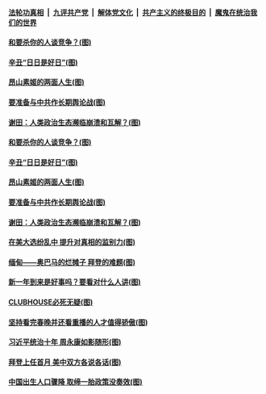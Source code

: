 ####  [法轮功真相](../../../../basic/blob/master/README.md?t=02141831) &nbsp;|&nbsp; [九评共产党](../../../../9ping.md/blob/master/README.md?t=02141831) &nbsp;|&nbsp; [解体党文化](../../../../jtdwh.md/blob/master/README.md?t=02141831)  &nbsp;|&nbsp; [共产主义的终极目的](../../../../gczydzjmd.md/blob/master/README.md?t=02141831) &nbsp;|&nbsp; [魔鬼在统治我们的世界](../../../../mgztzwmdsj.md/blob/master/README.md?t=02141831) 

#### [和要杀你的人谈竞争？(图)](../pages/p4/962463.md?t=02141831) 


#### [辛丑“日日是好日”(图)](../pages/p4/962389.md?t=02141831) 

#### [昂山素姬的两面人生(图)](../pages/p4/962436.md?t=02141831) 

#### [要准备与中共作长期舆论战(图)](../pages/p4/962387.md?t=02141831) 

#### [谢田：人类政治生态濒临崩溃和瓦解？(图)](../pages/p4/962395.md?t=02141831) 

#### [和要杀你的人谈竞争？(图)](../pages/p4/962463.md?t=02141831) 



#### [辛丑“日日是好日”(图)](../pages/p4/962389.md?t=02141831) 

#### [昂山素姬的两面人生(图)](../pages/p4/962436.md?t=02141831) 

#### [要准备与中共作长期舆论战(图)](../pages/p4/962387.md?t=02141831) 

#### [谢田：人类政治生态濒临崩溃和瓦解？(图)](../pages/p4/962395.md?t=02141831) 

#### [在美大选纷乱中 提升对真相的监别力(图)](../pages/p4/962406.md?t=02141831) 

#### [缅甸——奥巴马的烂摊子 拜登的难题(图)](../pages/p4/962153.md?t=02141831) 




#### [新一年到来是好事吗？要看对什么人讲(图)](../pages/p4/962384.md?t=02141831) 


#### [CLUBHOUSE必死无疑(图)](../pages/p4/962343.md?t=02141831) 

#### [坚持看完春晚并还看重播的人才值得骄傲(图)](../pages/p4/962341.md?t=02141831) 

#### [习近平统治十年 周永康如影随形(图)](../pages/p4/962342.md?t=02141831) 

#### [拜登上任首月 美中双方各说各话(图)](../pages/p4/962339.md?t=02141831) 

#### [中国出生人口骤降 取缔一胎政策没奏效(图)](../pages/p4/962337.md?t=02141831) 


